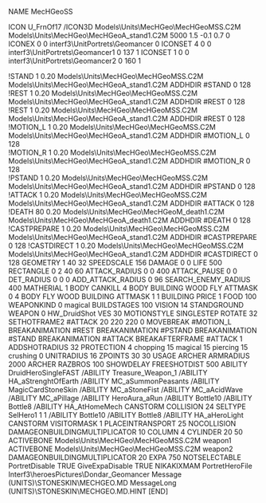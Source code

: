 NAME MecHGeoSS

ICON U_FrnOf17
/ICON3D Models\Units\MecHGeo\MecHGeoMSS.C2M Models\Units\MecHGeo\MecHGeoA_stand1.C2M 5000 1.5 -0.1 0.7 0  
ICONEX 0 0 interf3\UnitPortrets\Geomancer 0
ICONSET 4 0 0 interf3\UnitPortrets\Geomancer1 0 137 1
ICONSET 1 0 0 interf3\UnitPortrets\Geomancer2 0 160 1

!STAND          1 0.20 Models\Units\MecHGeo\MecHGeoMSS.C2M Models\Units\MecHGeo\MecHGeoA_stand1.C2M
ADDHDIR #STAND 0 128
!REST          1 0.20 Models\Units\MecHGeo\MecHGeoMSS.C2M Models\Units\MecHGeo\MecHGeoA_stand1.C2M
ADDHDIR #REST 0 128
!REST          1 0.20 Models\Units\MecHGeo\MecHGeoMSS.C2M Models\Units\MecHGeo\MecHGeoA_stand1.C2M
ADDHDIR #REST 0 128
!MOTION_L      1 0.20 Models\Units\MecHGeo\MecHGeoMSS.C2M Models\Units\MecHGeo\MecHGeoA_stand1.C2M
ADDHDIR #MOTION_L 0 128                        	
!MOTION_R      1 0.20 Models\Units\MecHGeo\MecHGeoMSS.C2M Models\Units\MecHGeo\MecHGeoA_stand1.C2M
ADDHDIR #MOTION_R 0 128                        	
!PSTAND        1 0.20 Models\Units\MecHGeo\MecHGeoMSS.C2M Models\Units\MecHGeo\MecHGeoA_stand1.C2M
ADDHDIR #PSTAND 0 128 
!ATTACK        1 0.20 Models\Units\MecHGeo\MecHGeoMSS.C2M Models\Units\MecHGeo\MecHGeoA_stand1.C2M
ADDHDIR #ATTACK 0 128
!DEATH         80 0.20 Models\Units\MecHGeo\MecHGeoM_death1.C2M Models\Units\MecHGeo\MecHGeoA_death1.C2M
ADDHDIR #DEATH 0 128
!CASTPREPARE   1 0.20 Models\Units\MecHGeo\MecHGeoMSS.C2M Models\Units\MecHGeo\MecHGeoA_stand1.C2M
ADDHDIR #CASTPREPARE 0 128
!CASTDIRECT    1 0.20 Models\Units\MecHGeo\MecHGeoMSS.C2M Models\Units\MecHGeo\MecHGeoA_stand1.C2M
ADDHDIR #CASTDIRECT 0 128
GEOMETRY 1 40 32
SPEEDSCALE 156
DAMAGE   0 0
LIFE     500
RECTANGLE 0 2 40 60
ATTACK_RADIUS 0 0 400
ATTACK_PAUSE 0 0
DET_RADIUS 0 0 0
ADD_ATTACK_RADIUS 0 96
SEARCH_ENEMY_RADIUS 400
MATHERIAL 1 BODY
CANKILL 4 BODY BUILDING WOOD FLY
ATTMASK 0 4 BODY FLY WOOD BUILDING
ATTMASK 1 1 BUILDING
PRICE 1 FOOD 100
WEAPONKIND 0 magical
BUILDSTAGES 100
VISION 14
STANDGROUND
WEAPON 0 HW_DruidShot
VES 30
MOTIONSTYLE SINGLESTEP
ROTATE 32
SETHOTFRAME2 #ATTACK 20 220 220 0
MOVEBREAK #MOTION_L
BREAKANIMATION #REST
BREAKANIMATION #PSTAND
BREAKANIMATION #STAND
BREAKANIMATION #ATTACK
BREAKAFTERFRAME #ATTACK 1
ADDSHOTRADIUS 32
PROTECTION 4 chopping 15 magical 15 piercing 15 crushing 0
UNITRADIUS 16
ZPOINTS 30 30
USAGE ARCHER
ARMRADIUS 		2000
ARCHER
RAZBROS 100
SHOWDELAY
FREESHOTDIST 500
ABILITY DruidHeroSingleFAST
/ABILITY Treasure_Weapon_1
/ABILITY HA_aStrenghtOfEarth
/ABILITY MC_aSummonPeasants
/ABILITY MagicCardStoneSkin
/ABILITY MC_aStoneFist
/ABILITY MC_aAcidWave
/ABILITY MC_aPillage
/ABILITY HeroAura_aRun
/ABILITY Bottle10
/ABILITY Bottle8
/ABILITY HA_AtHomeMech
CANSTORM
COLLISION 24
SELTYPE SelHero1 1 1
/ABILITY Bottle10
/ABILITY Bottle8
/ABILITY HA_aHeroLight
CANSTORM
VISITORMASK 1
PLACEINTRANSPORT 25
NOCOLLISION
DAMAGEONBUILDINGMULTIPLICATOR 10
COLUMN 4
CYLINDER 20 50
ACTIVEBONE Models\Units\MecHGeo\MecHGeoMSS.C2M weapon1
ACTIVEBONE Models\Units\MecHGeo\MecHGeoMSS.C2M weapon2
DAMAGEONBUILDINGMULTIPLICATOR 20
EXPA 750
NOTSELECTABLE
PortretDisable TRUE
GiveExpaDisable TRUE
NIKAKIXMAM
PortretHeroFile Interf3\heroesPictures\Dondar_Geomancer
Message (UNITS)\STONESKIN\MECHGEO.MD
MessageLong (UNITS)\STONESKIN\MECHGEO.MD.HINT
[END]
